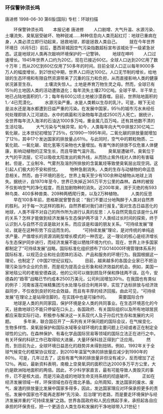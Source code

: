### 环保警钟须长鸣
唐进修
1998-06-30
第6版(国际)
专栏：环球扫描

　　环保警钟须长鸣
　　本报记者  唐进修
　　人口剧增、大气升温、水源污染、土壤流失、臭氧层受破坏、物种锐减……种种信息向人类亮起红灯：地球已重病在身，人类必须立即行动起来，拯救地球，即是拯救人类自己。
　　就在今年世界环境日（6月5日）前后，墨西哥城因空气污染指数超标宣布该城处于一级紧急状态。这是地球对人类再次敲响环境保护的一记警钟。
　　地球在呻吟
　　人口过速增长。1945年世界人口约为20亿，现在已接近60亿。全球人口达到20亿用了数十万年；而从20亿到60亿仅用了50多年的时间。目前全球人口正以每年9000多万人的幅度增长，到21世纪中期，世界人口将达100亿。人口无节制的增长，给地球的生态环境和有限自然资源带来了沉重的压力和负担，从而直接影响人类的健康状况甚至生存。
　　土壤流失惊人。土地是养育万物生灵之母。然而，全球已有15％的土地因人类的活动遭致退化；每年流失土壤270亿吨。全球干旱、半干旱土地已占陆地面积的1／3；每年有600公顷土地被沙漠吞噬。目前，世界陆地面积的1／4已荒漠化。
　　水源污染严重。水是人类赖以生存的乳汁。可是，眼下无论是淡水还是海水都遭到日益严重的污染。在发展中国家，95％的城市污水未经任何处理即排入江河湖泊，水中的病菌和污染物每年造成2500万人死亡。据统计，全世界每年流入海洋的石油达1000多万吨，重金属几百万吨，还有其他数不清的生活垃圾。
　　大气污染与气候异常。如今，人类每年向大气中排放230亿吨二氧化碳，比本世纪初增加了25％，仅1990—1995年间，二氧化碳的排放量就增加了12％，其中17个发达国家的排放量占61％。与此同时，空气中的颗粒物质、二氧化硫、一氧化碳、硫化氢等污染物也大量增加。有害气体的排放不仅危害人体健康，影响动植物的正常生长，而且导致气温升高。
　　臭氧层遭破坏。臭氧位于大气的平流层，它可以吸收太阳发出的紫外线，从而防止紫外线对人体的有害辐射。但是，工业制冷、气雾剂及溶剂所排放的含氯氟烃等致使臭氧层出现空洞。这引起人们极大的不安和担忧。
　　物种急剧消失。人类的生存与动植物的命运息息相关。然而，由于环境的恶化，世界上每天至少有100余种动植物从地球上消失。据统计，自1970年至今，世界已失掉近365万平方公里的森林。森林的被毁不仅影响空气的净化程度，而且加剧物种的消失。近200年来，濒于灭绝的有593种鸟类、400多种兽类、209种两栖爬行类，以及2万种植物。
　　人类的反思
　　早在100多年前，恩格斯就曾警告说：“我们不要过分地陶醉于人类对自然界的胜利。对于每一次这样的胜利，自然界都对我们进行报复。”面对生态日益恶化的地球，人类不得不对自己的所作所为进行认真的反思：人与自然究竟应该是什么样的关系？怎样才能做到经济发展与生态保护两不误？人类经过长时间的探索，终于认识到人与自然不应该是敌对关系，而应该是和谐的朋友关系。“可持续发展”理论，就是在这种形势下应运而生的。
　　“可持续发展”理论，是对传统的单纯追求产量、产值增长的资源消耗型增长模式的一种否定。这一理论的核心是经济增长与生态保护同步进行，而经济发展不能以牺牲环境为代价。现在，世界上许多国家都制定了“可持续发展”战略。国际标准化组织颁布了ISO14000环境管理体系系列国际标准，以规范企业和社会团体的活动、产品和服务的环境行为。我国根据这一理论，也制定了《中国21世纪议程》。
　　目前，越来越多的各国企业家已不把治理污染当作企业的负担，而是视为提高企业形象和经济效益的机会。例如，美国一家地毯公司的老板安德森说，他的公司可以做到顾及环保和挣钱两不误。迄今，安德森的“趋零”战略已节约成本2500万美元，公司利润增加30％。在我国也有类似的例子：河南省莲花味精集团污水处理与综合利用并举，实现了达标排放与经济效益同步，不仅收到良好的社会效益，而且有丰厚的经济回报。由此可见，“可持续发展”在理论上是站得住脚的，在实践中也是可操作的。
　　需要国际合作
　　地球是人类的共同家园，保护环境是全人类的共同事业。在生态环境恶化的今天，拯救地球已不能只停留在口头上，各国政府、有关国际组织以及所有地球居民都应采取实际行动，积极参与解决这一关系现代人及子孙后代生存和发展的大问题。
　　多年来，联合国召开了一系列有关环保问题的国际会议，在气候变化、生物多样性、臭氧层保护和国际水域等全球环境的主要问题上已经或者正在制定全球性的公约。在森林保护、有毒化学品国际贸易等领域的国际立法正在进行之中。有关环保的科研工作已取得较大进展，大量环保科技正得到广泛应用。
　　然而，到目前为止，全球环境日益恶化的趋势并未得到扭转。例如，1992年关于全球气候变化的框架协议规定，到2010年温室气体的排放量应减少到1990年的80％。可是，几年过去了，这些有害气体的排放量非但没有减少，反而增加了近12％。再如，最新资料表明，南极上空臭氧洞的面积已达2000多万平方公里，大约是欧洲陆地面积的两倍。因此，不少科学家直言，最有可能导致人类毁灭的事件，已不是核大战，而是污染造成的地球生命支持系统的彻底破坏。
　　正如在经济发展领域一样，环保领域也存在南北矛盾。众所周知，发达国家的废水、废气、废渣的排放量比发展中国家多得多，因此，发达国家理应对环保承担更多的责任。发展中国家也不能再走那种“先污染、后治理”的老路，而是要走环境保护与经济发展并重的“可持续发展”之路。世界各国政府和人民应携起手来，承担起各自应承担的环保责任，把一个更适合人类生存和发展的干净地球带入21世纪！
